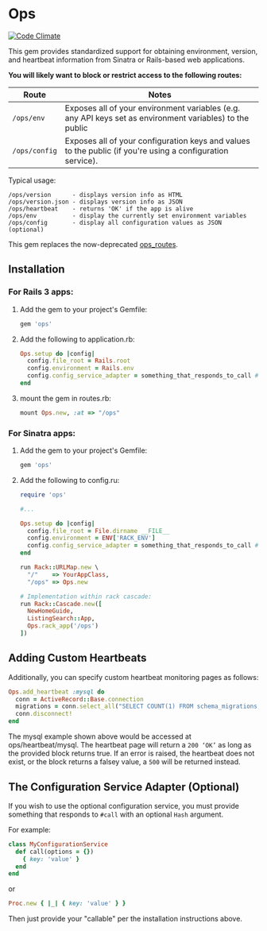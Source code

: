 Ops
===

[![Code Climate](https://codeclimate.com/github/primedia/ops.png)](https://codeclimate.com/github/primedia/ops)

This gem provides standardized support for obtaining environment, version, and heartbeat information from Sinatra or Rails-based web applications.

**You will likely want to block or restrict access to the following routes:**

Route         | Notes
--------------| -----
`/ops/env`    | Exposes all of your environment variables (e.g. any API keys set as environment variables) to the public
`/ops/config` | Exposes all of your configuration keys and values to the public (if you're using a configuration service).

Typical usage:

```
/ops/version      - displays version info as HTML
/ops/version.json - displays version info as JSON
/ops/heartbeat    - returns 'OK' if the app is alive
/ops/env          - display the currently set environment variables
/ops/config       - display all configuration values as JSON (optional)
```

This gem replaces the now-deprecated [ops_routes](https://github.com/primedia/ops_routes).

Installation
------------

### For Rails 3 apps:

1. Add the gem to your project's Gemfile:
    ```ruby
    gem 'ops'
    ```

2. Add the following to application.rb:

    ```ruby
    Ops.setup do |config|
      config.file_root = Rails.root
      config.environment = Rails.env
      config.config_service_adapter = something_that_responds_to_call # optional
    end
    ```

3. mount the gem in routes.rb:

    ```ruby
    mount Ops.new, :at => "/ops"
    ```

### For Sinatra apps:

1. Add the gem to your project's Gemfile:

    ```ruby
    gem 'ops'
    ```

2. Add the following to config.ru:

    ```ruby
    require 'ops'

    #...

    Ops.setup do |config|
      config.file_root = File.dirname __FILE__
      config.environment = ENV['RACK_ENV']
      config.config_service_adapter = something_that_responds_to_call # optional
    end

    run Rack::URLMap.new \
      "/"    => YourAppClass,
      "/ops" => Ops.new
    ```

    ```ruby
    # Implementation within rack cascade:
    run Rack::Cascade.new([
      NewHomeGuide,
      ListingSearch::App,
      Ops.rack_app('/ops')
    ])
    ```

Adding Custom Heartbeats
------------------------

Additionally, you can specify custom heartbeat monitoring pages as follows:

```ruby
Ops.add_heartbeat :mysql do
  conn = ActiveRecord::Base.connection
  migrations = conn.select_all("SELECT COUNT(1) FROM schema_migrations;")
  conn.disconnect!
end
```

The mysql example shown above would be accessed at ops/heartbeat/mysql. The heartbeat page will return a `200 ‘OK’` as long as the provided block returns true. If an error is raised, the heartbeat does not exist, or the block returns a falsey value, a `500` will be returned instead.


## The Configuration Service Adapter (Optional)

If you wish to use the optional configuration service, you must provide
something that responds to `#call` with an optional `Hash` argument.

For example:

```ruby
class MyConfigurationService
  def call(options = {})
    { key: 'value' }
  end
end
```

or

```ruby
Proc.new { |_| { key: 'value' } }
```

Then just provide your "callable" per the installation instructions above.

